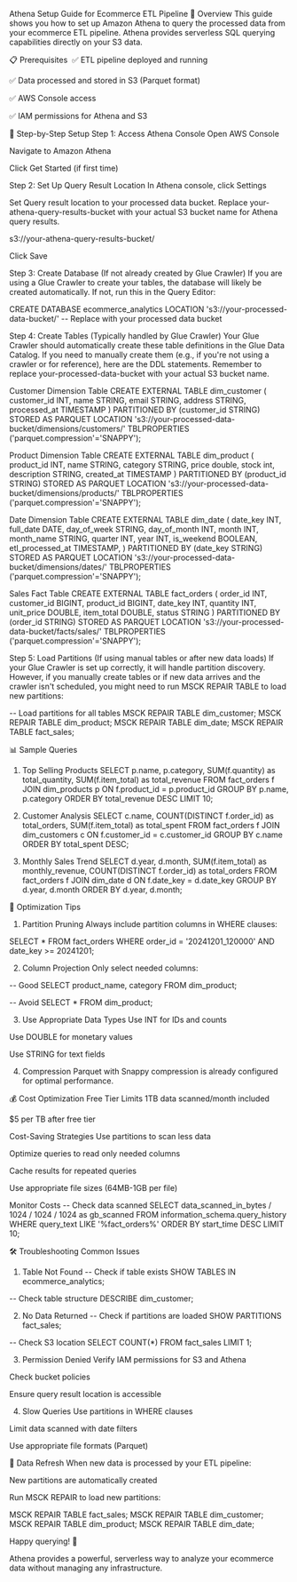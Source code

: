 Athena Setup Guide for Ecommerce ETL Pipeline
🎯 Overview
This guide shows you how to set up Amazon Athena to query the processed data from your ecommerce ETL pipeline. Athena provides serverless SQL querying capabilities directly on your S3 data.

📋 Prerequisites 
✅ ETL pipeline deployed and running

✅ Data processed and stored in S3 (Parquet format)

✅ AWS Console access

✅ IAM permissions for Athena and S3

🚀 Step-by-Step Setup
Step 1: Access Athena Console
Open AWS Console

Navigate to Amazon Athena

Click Get Started (if first time)

Step 2: Set Up Query Result Location
In Athena console, click Settings

Set Query result location to your processed data bucket. Replace your-athena-query-results-bucket with your actual S3 bucket name for Athena query results.

s3://your-athena-query-results-bucket/

Click Save

Step 3: Create Database (If not already created by Glue Crawler)
If you are using a Glue Crawler to create your tables, the database will likely be created automatically. If not, run this in the Query Editor:

CREATE DATABASE ecommerce_analytics
LOCATION 's3://your-processed-data-bucket/' -- Replace with your processed data bucket

Step 4: Create Tables (Typically handled by Glue Crawler)
Your Glue Crawler should automatically create these table definitions in the Glue Data Catalog. If you need to manually create them (e.g., if you're not using a crawler or for reference), here are the DDL statements. Remember to replace your-processed-data-bucket with your actual S3 bucket name.

Customer Dimension Table
CREATE EXTERNAL TABLE dim_customer (
    customer_id INT,
    name STRING,
    email STRING,
    address STRING,
    processed_at TIMESTAMP
)
PARTITIONED BY (customer_id STRING)
STORED AS PARQUET
LOCATION 's3://your-processed-data-bucket/dimensions/customers/'
TBLPROPERTIES ('parquet.compression'='SNAPPY');

Product Dimension Table
CREATE EXTERNAL TABLE dim_product (
    product_id INT,
    name STRING,
    category STRING,
    price double,
    stock int,
    description STRING,
    created_at TIMESTAMP
)
PARTITIONED BY (product_id STRING)
STORED AS PARQUET
LOCATION 's3://your-processed-data-bucket/dimensions/products/'
TBLPROPERTIES ('parquet.compression'='SNAPPY');

Date Dimension Table
CREATE EXTERNAL TABLE dim_date (
    date_key INT,
    full_date DATE,
    day_of_week STRING,
    day_of_month INT,
    month INT,
    month_name STRING,
    quarter INT,
    year INT,
    is_weekend BOOLEAN,
    etl_processed_at TIMESTAMP,
)
PARTITIONED BY (date_key STRING)
STORED AS PARQUET
LOCATION 's3://your-processed-data-bucket/dimensions/dates/'
TBLPROPERTIES ('parquet.compression'='SNAPPY');

Sales Fact Table
CREATE EXTERNAL TABLE fact_orders (
    order_id INT,
    customer_id BIGINT,
    product_id BIGINT,
    date_key INT,
    quantity INT,
    unit_price DOUBLE,
    item_total DOUBLE,
    status STRING
)
PARTITIONED BY (order_id STRING)
STORED AS PARQUET
LOCATION 's3://your-processed-data-bucket/facts/sales/'
TBLPROPERTIES ('parquet.compression'='SNAPPY');

Step 5: Load Partitions (If using manual tables or after new data loads)
If your Glue Crawler is set up correctly, it will handle partition discovery. However, if you manually create tables or if new data arrives and the crawler isn't scheduled, you might need to run MSCK REPAIR TABLE to load new partitions:

-- Load partitions for all tables
MSCK REPAIR TABLE dim_customer;
MSCK REPAIR TABLE dim_product;
MSCK REPAIR TABLE dim_date;
MSCK REPAIR TABLE fact_sales;

📊 Sample Queries
1. Top Selling Products
SELECT
    p.name,
    p.category,
    SUM(f.quantity) as total_quantity,
    SUM(f.item_total) as total_revenue
FROM fact_orders f
JOIN dim_products p ON f.product_id = p.product_id
GROUP BY p.name, p.category
ORDER BY total_revenue DESC
LIMIT 10;

2. Customer Analysis
SELECT
    c.name,
    COUNT(DISTINCT f.order_id) as total_orders,
    SUM(f.item_total) as total_spent
FROM fact_orders f
JOIN dim_customers c ON f.customer_id = c.customer_id
GROUP BY c.name
ORDER BY total_spent DESC;

3. Monthly Sales Trend
SELECT
    d.year,
    d.month,
    SUM(f.item_total) as monthly_revenue,
    COUNT(DISTINCT f.order_id) as total_orders
FROM fact_orders f
JOIN dim_date d ON f.date_key = d.date_key
GROUP BY d.year, d.month
ORDER BY d.year, d.month;


🔧 Optimization Tips
1. Partition Pruning
Always include partition columns in WHERE clauses:

SELECT * FROM fact_orders
WHERE order_id = '20241201_120000'
  AND date_key >= 20241201;

2. Column Projection
Only select needed columns:

-- Good
SELECT product_name, category FROM dim_product;

-- Avoid
SELECT * FROM dim_product;

3. Use Appropriate Data Types
Use INT for IDs and counts

Use DOUBLE for monetary values

Use STRING for text fields

4. Compression
Parquet with Snappy compression is already configured for optimal performance.

💰 Cost Optimization
Free Tier Limits
1TB data scanned/month included

$5 per TB after free tier

Cost-Saving Strategies
Use partitions to scan less data

Optimize queries to read only needed columns

Cache results for repeated queries

Use appropriate file sizes (64MB-1GB per file)

Monitor Costs
-- Check data scanned
SELECT
    data_scanned_in_bytes / 1024 / 1024 / 1024 as gb_scanned
FROM information_schema.query_history
WHERE query_text LIKE '%fact_orders%'
ORDER BY start_time DESC
LIMIT 10;

🛠️ Troubleshooting
Common Issues
1. Table Not Found
-- Check if table exists
SHOW TABLES IN ecommerce_analytics;

-- Check table structure
DESCRIBE dim_customer;

2. No Data Returned
-- Check if partitions are loaded
SHOW PARTITIONS fact_sales;

-- Check S3 location
SELECT COUNT(*) FROM fact_sales LIMIT 1;

3. Permission Denied
Verify IAM permissions for S3 and Athena

Check bucket policies

Ensure query result location is accessible

4. Slow Queries
Use partitions in WHERE clauses

Limit data scanned with date filters

Use appropriate file formats (Parquet)

🔄 Data Refresh
When new data is processed by your ETL pipeline:

New partitions are automatically created

Run MSCK REPAIR to load new partitions:

MSCK REPAIR TABLE fact_sales;
MSCK REPAIR TABLE dim_customer;
MSCK REPAIR TABLE dim_product;
MSCK REPAIR TABLE dim_date;

Happy querying! 🎉

Athena provides a powerful, serverless way to analyze your ecommerce data without managing any infrastructure. 